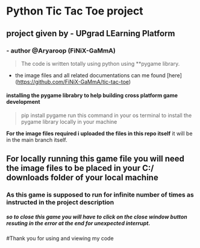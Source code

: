 # Python Tic Tac Toe project
## project given by - UPgrad LEarning Platform
### - author @Aryaroop (FiNiX-GaMmA)
> The code is written totally using python using **pygame library.

- the image files and all related documentations can me found [here] (https://github.com/FiNiX-GaMmA/tic-tac-toe)

#### installing the pygame librabry to help building cross platform game development
> pip install pygame
run this command in your os terminal to install the pygame library locally in your machine

**For the image files required i uploaded the files in this repo itself** 
it will be in the main branch itself.

## For locally running this game file you will need the image files to be placed in your C:/ downloads folder of your local machine
### As this game is supposed to run for infinite number of times as instructed in the project description 
##### so to close this game you will have to click on the close window button resuting in the error at the end for unexpected interrupt.

#Thank you for using and viewing my code